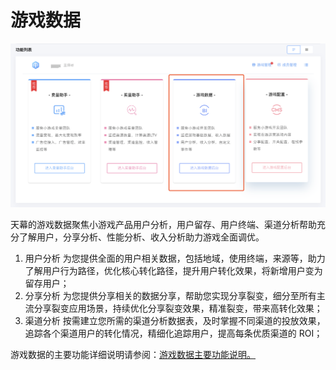 # 游戏数据

![](../.gitbook/assets/image%20%2823%29.png)

天幕的游戏数据聚焦小游戏产品用户分析，用户留存、用户终端、渠道分析帮助充分了解用户，分享分析、性能分析、收入分析助力游戏全面调优。

1. 用户分析  为您提供全面的用户相关数据，包括地域，使用终端，来源等，助力了解用户行为路径，优化核心转化路径，提升用户转化效果，将新增用户变为留存用户； 
2. 分享分析  为您提供分享相关的数据分享，帮助您实现分享裂变，细分至所有主流分享裂变应用场景，持续优化分享裂变效果，精准裂变，带来高转化效果； 
3. 渠道分析  按需建立您所需的渠道分析数据表，及时掌握不同渠道的投放效果， 追踪各个渠道用户的转化情况，精细化追踪用户，提高每条优质渠道的 ROI； 

游戏数据的主要功能详细说明请参阅：[游戏数据主要功能说明。](gong-neng-shuo-ming/)

